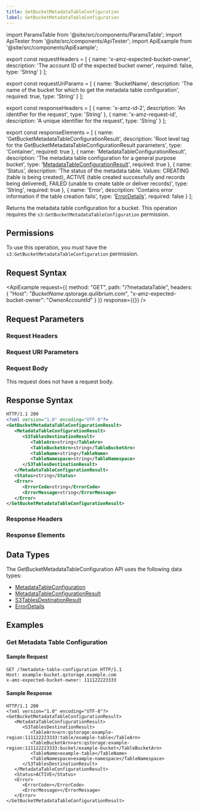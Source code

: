 ```yaml
---
title: GetBucketMetadataTableConfiguration
label: GetBucketMetadataTableConfiguration
---
```


import ParamsTable from '@site/src/components/ParamsTable';
import ApiTester from '@site/src/components/ApiTester';
import ApiExample from '@site/src/components/ApiExample';

export const requestHeaders = [
  {
    name: 'x-amz-expected-bucket-owner',
    description: 'The account ID of the expected bucket owner',
    required: false,
    type: 'String'
  }
];

export const requestUriParams = [
  {
    name: 'BucketName',
    description: 'The name of the bucket for which to get the metadata table configuration',
    required: true,
    type: 'String'
  }
];

export const responseHeaders = [
  {
    name: 'x-amz-id-2',
    description: 'An identifier for the request',
    type: 'String'
  },
  {
    name: 'x-amz-request-id',
    description: 'A unique identifier for the request',
    type: 'String'
  }
];

export const responseElements = [
  {
    name: 'GetBucketMetadataTableConfigurationResult',
    description: 'Root level tag for the GetBucketMetadataTableConfigurationResult parameters',
    type: 'Container',
    required: true
  },
  {
    name: 'MetadataTableConfigurationResult',
    description: 'The metadata table configuration for a general purpose bucket',
    type: '<a href="../data-types/metadata-table-configuration-result">MetadataTableConfigurationResult</a>',
    required: true
  },
  {
    name: 'Status',
    description: 'The status of the metadata table. Values: CREATING (table is being created), ACTIVE (table created successfully and records being delivered), FAILED (unable to create table or deliver records)',
    type: 'String',
    required: true
  },
  {
    name: 'Error',
    description: 'Contains error information if the table creation fails',
    type: '<a href="../data-types/error-details">ErrorDetails</a>',
    required: false
  }
];

Returns the metadata table configuration for a bucket. This operation requires the `s3:GetBucketMetadataTableConfiguration` permission.

## Permissions
To use this operation, you must have the `s3:GetBucketMetadataTableConfiguration` permission.

## Request Syntax

<ApiExample
  request={{
    method: "GET",
    path: "/?metadataTable",
    headers: {
      "Host": "_BucketName_.qstorage.quilibrium.com",
      "x-amz-expected-bucket-owner": "_OwnerAccountId_"
    }
  }}
  response={{}}
/>

## Request Parameters

### Request Headers
<ParamsTable parameters={requestHeaders} />

### Request URI Parameters
<ParamsTable parameters={requestUriParams} />

### Request Body
This request does not have a request body.

## Response Syntax

```xml
HTTP/1.1 200
<?xml version="1.0" encoding="UTF-8"?>
<GetBucketMetadataTableConfigurationResult>
   <MetadataTableConfigurationResult>
      <S3TablesDestinationResult>
         <TableArn>string</TableArn>
         <TableBucketArn>string</TableBucketArn>
         <TableName>string</TableName>
         <TableNamespace>string</TableNamespace>
      </S3TablesDestinationResult>
   </MetadataTableConfigurationResult>
   <Status>string</Status>
   <Error>
      <ErrorCode>string</ErrorCode>
      <ErrorMessage>string</ErrorMessage>
   </Error>
</GetBucketMetadataTableConfigurationResult>
```

### Response Headers
<ParamsTable parameters={responseHeaders} />

### Response Elements
<ParamsTable parameters={responseElements} typesEnabled />

## Data Types

The GetBucketMetadataTableConfiguration API uses the following data types:

- [MetadataTableConfiguration](../09-data-types/metadata-table-configuration.md)
- [MetadataTableConfigurationResult](../09-data-types/metadata-table-configuration-result.md)
- [S3TablesDestinationResult](../09-data-types/s3-tables-destination-result.md)
- [ErrorDetails](../09-data-types/error-details.md)

## Examples

### Get Metadata Table Configuration

#### Sample Request
```http
GET /?metadata-table-configuration HTTP/1.1
Host: example-bucket.qstorage.example.com
x-amz-expected-bucket-owner: 111122223333
```

#### Sample Response
```http
HTTP/1.1 200
<?xml version="1.0" encoding="UTF-8"?>
<GetBucketMetadataTableConfigurationResult>
   <MetadataTableConfigurationResult>
      <S3TablesDestinationResult>
         <TableArn>arn:qstorage:example-region:111122223333:table/example-table</TableArn>
         <TableBucketArn>arn:qstorage:example-region:111122223333:bucket/example-bucket</TableBucketArn>
         <TableName>example-table</TableName>
         <TableNamespace>example-namespace</TableNamespace>
      </S3TablesDestinationResult>
   </MetadataTableConfigurationResult>
   <Status>ACTIVE</Status>
   <Error>
      <ErrorCode></ErrorCode>
      <ErrorMessage></ErrorMessage>
   </Error>
</GetBucketMetadataTableConfigurationResult>
```

<ApiTester
  method="GET"
  endpoint="/?metadata-table-configuration"
  headers={requestHeaders}
/>
